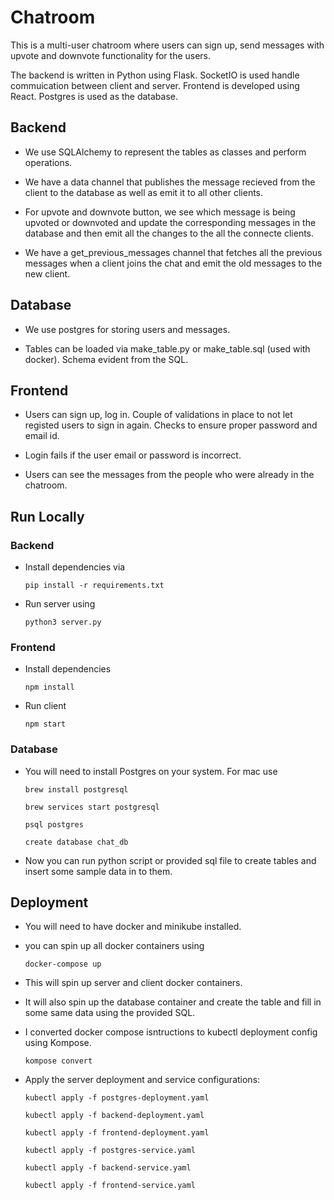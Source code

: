 # Chatroom

This is a multi-user chatroom where users can sign up, send messages with upvote and downvote functionality for the users. 

The backend is written in Python using Flask. SocketIO is used handle commuication between client and server. Frontend is developed using React. Postgres is used as the database.

## Backend

- We use SQLAlchemy to represent the tables as classes and perform operations.

- We have a data channel that publishes the message recieved from the client to the database as well as emit it to all other clients.

- For upvote and downvote button, we see which message is being upvoted or downvoted and update the corresponding messages in the database and then emit all the changes to the all the connecte clients.

- We have a get_previous_messages channel that fetches all the previous messages when a client joins the chat and emit the old messages to the new client.

## Database

- We use postgres for storing users and messages.

- Tables can be loaded via make_table.py or make_table.sql (used with docker). Schema evident from the SQL.

## Frontend

- Users can sign up, log in. Couple of validations in place to not let registed users to sign in again. Checks to ensure proper password and email id.

- Login fails if the user email or password is incorrect.

- Users can see the messages from the people who were already in the chatroom.


## Run Locally

### Backend

- Install dependencies via

    `pip install -r requirements.txt`

- Run server using 

    `python3 server.py`

### Frontend

- Install dependencies

    `npm install`

- Run client

    `npm start`

### Database

- You will need to install Postgres on your system. For mac use

    `brew install postgresql`

    `brew services start postgresql`

    `psql postgres`

    `create database chat_db`

- Now you can run python script or provided sql file to create tables and insert some sample data in to them.

## Deployment

- You will need to have docker and minikube installed.

- you can spin up all docker containers using 

    `docker-compose up`

- This will spin up server and client docker containers.

- It will also spin up the database container and create the table and fill in some same data using the provided SQL.

- I converted docker compose isntructions to kubectl deployment config using Kompose.

    `kompose convert`

- Apply the server deployment and service configurations:

    `kubectl apply -f postgres-deployment.yaml`

    `kubectl apply -f backend-deployment.yaml`

    `kubectl apply -f frontend-deployment.yaml`

    `kubectl apply -f postgres-service.yaml`

    `kubectl apply -f backend-service.yaml`

    `kubectl apply -f frontend-service.yaml`





